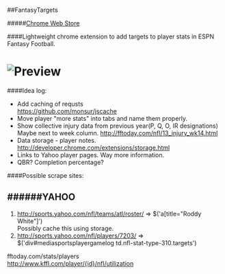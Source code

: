 ##FantasyTargets  

#####[Chrome Web Store](https://chrome.google.com/webstore/detail/fantasy-targets/abmbpdhchbhhecbjhnhlnobeiihhjfpa?utm_campaign=en&utm_source=en-ha-na-us-bk-webstr&utm_medium=ha)

####Lightweight chrome extension to add targets to player stats in ESPN Fantasy Football.

![Preview](http://i.imgur.com/OnAVQo2.jpg)
==============

####Idea log: 
* Add caching of requsts  
        https://github.com/monsur/jscache  
* Move player "more stats" into tabs and name them properly.
* Show collective injury data  from previous year(P, Q, O, IR designations) Maybe next to week column.
        http://fftoday.com/nfl/13_injury_wk14.html
* Data storage - player notes.
        http://developer.chrome.com/extensions/storage.html
* Links to Yahoo player pages. Way more information.
* QBR? Completion percentage? 


####Possible scrape sites:  

######YAHOO  
-----  
1. http://sports.yahoo.com/nfl/teams/atl/roster/ => $('a[title="Roddy White"]')  
        Possibly cache this using storage.
2. http://sports.yahoo.com/nfl/players/7203/ => $('div#mediasportsplayergamelog td.nfl-stat-type-310.targets')  


fftoday.com/stats/players  
http://www.kffl.com/player/{id}/nfl/utilization  




